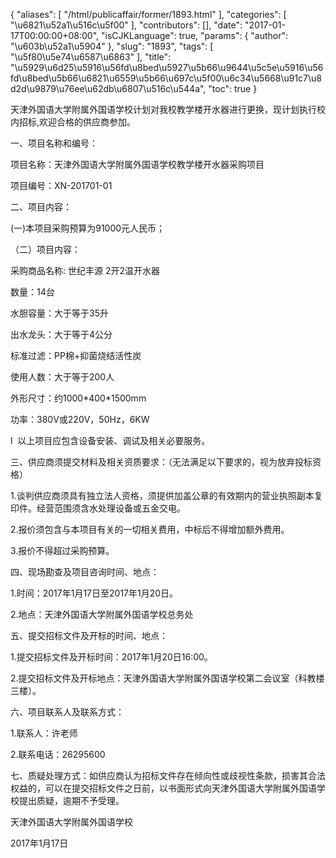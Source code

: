{
    "aliases": [
        "/html/publicaffair/former/1893.html"
    ],
    "categories": [
        "\u6821\u52a1\u516c\u5f00"
    ],
    "contributors": [],
    "date": "2017-01-17T00:00:00+08:00",
    "isCJKLanguage": true,
    "params": {
        "author": "\u603b\u52a1\u5904"
    },
    "slug": "1893",
    "tags": [
        "\u5f80\u5e74\u6587\u6863"
    ],
    "title": "\u5929\u6d25\u5916\u56fd\u8bed\u5927\u5b66\u9644\u5c5e\u5916\u56fd\u8bed\u5b66\u6821\u6559\u5b66\u697c\u5f00\u6c34\u5668\u91c7\u8d2d\u9879\u76ee\u62db\u6807\u516c\u544a",
    "toc": true
}

天津外国语大学附属外国语学校计划对我校教学楼开水器进行更换，现计划执行校内招标,欢迎合格的供应商参加。




一、项目名称和编号：




项目名称：天津外国语大学附属外国语学校教学楼开水器采购项目




项目编号：XN-201701-01




二、项目内容：




(一)本项目采购预算为91000元人民币；




（二）项目内容：




采购商品名称: 世纪丰源 2开2温开水器




数量：14台




水胆容量：大于等于35升




出水龙头：大于等于4公分




标准过滤：PP棉+抑菌烧结活性炭




使用人数：大于等于200人




外形尺寸：约1000\*400\*1500mm




功率：380V或220V，50Hz，6KW




l  以上项目应包含设备安装、调试及相关必要服务。




三、供应商须提交材料及相关资质要求：（无法满足以下要求的，视为放弃投标资格）




1.谈判供应商须具有独立法人资格，须提供加盖公章的有效期内的营业执照副本复印件。经营范围须含水处理设备或五金交电。




2.报价须包含与本项目有关的一切相关费用，中标后不得增加额外费用。




3.报价不得超过采购预算。




四、现场勘查及项目咨询时间、地点：




1.时间：2017年1月17日至2017年1月20日。 




2.地点：天津外国语大学附属外国语学校总务处




五、提交招标文件及开标的时间、地点：




1.提交招标文件及开标时间：2017年1月20日16:00。




2.提交招标文件及开标地点：天津外国语大学附属外国语学校第二会议室（科教楼三楼）。




六、项目联系人及联系方式：




1.联系人：许老师




2.联系电话：26295600




七、质疑处理方式：如供应商认为招标文件存在倾向性或歧视性条款，损害其合法权益的，可以在提交招标文件之日前，以书面形式向天津外国语大学附属外国语学校提出质疑，逾期不予受理。




天津外国语大学附属外国语学校




2017年1月17日


